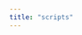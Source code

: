 ```yaml
---
title: "scripts"
---
```

<div class="container" id="all"></div>
<script>
async function init(){
    let scripts = await fetch('/api/v1/scripts').then(r=>r.json());
    console.log(scripts);
    let s = "";
    for(script of scripts){
        s += `<div class="container mt-2 mb-2 pt-3 pb-3" style="border: 1px solid var(--bs-secondary);border-radius:1em;">
        <div class="mb-3">
            <h5 style="background-color:#efefef;text-align:center;">${script.id}</h5>
            <h6>version: ${script.version}</h6>
        </div>
        <div class="mb-3">
            <label for="exampleFormControlInput1" class="form-label">Script Name</label>
            <input type="text" class="form-control" value="${script.name}">
        </div>
        <div class="mb-3">
            <label for="exampleFormControlTextarea1" class="form-label">Example textarea</label>
            <textarea class="form-control" id="exampleFormControlTextarea1" rows="3">${script.script_content}</textarea>
        </div>
        <div class="mb-3">
            <label for="exampleFormControlInput1" class="form-label">Output Regex</label>
            <input type="text" class="form-control" value="${script.output_regex}">
        </div>
        <div class="mb-3">
            <label for="exampleFormControlInput1" class="form-label">Labels</label>
            <input type="text" class="form-control" value="${script.labels}">
        </div>
        <div class="mb-3">
            <label for="exampleFormControlInput1" class="form-label">Timeout in Seconds</label>
            <input type="text" class="form-control" value="${script.timeout}">
        </div>
        <div class="me-4 ms-4" style="display:flex;justify-content: flex-end;">
            <div class="btn-group">
                <button class="btn btn-outline-primary" type="button">
                    save as patch version
                </button>
                <button type="button" class="btn btn-outline-primary dropdown-toggle dropdown-toggle-split" data-bs-toggle="dropdown" aria-expanded="false">
                    <span class="visually-hidden">Toggle Dropdown</span>
                </button>
                <ul class="dropdown-menu">
                    <li><a class="dropdown-item" href="#">as patch version</a></li>
                    <li><a class="dropdown-item" href="#">as minor version</a></li>
                    <li><a class="dropdown-item" href="#">as major version</a></li>
                </ul>
            </div>
        </div>
        </div>`;
    }
    document.querySelector("#all").innerHTML=s;
}
init()
</script>